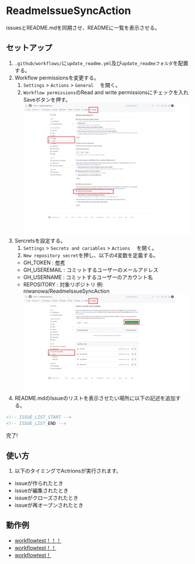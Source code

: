 # ReadmeIssueSyncAction
issuesとREADME.mdを同期させ、READMEに一覧を表示させる。

## セットアップ
1. `.github/workflows/`に`update_readme.yml`及び`update_readmeフォルダ`を配置する。
2. Workflow permissionsを変更する。
    1. `Settings` > `Actions` > `General` 　を開く。
    2.  `Workflow permissions`のRead and write permissionsにチェックを入れSaveボタンを押す。
    ![SS](/docs/WorkflowPermissions.png)
3. Sercretsを設定する。
    1. `Settings` > `Secrets and cariables` > `Actions` 　を開く。
    2.  `New repository secret`を押し、以下の4変数を定義する。
    - GH_TOKEN : [参考](https://docs.github.com/ja/authentication/keeping-your-account-and-data-secure/managing-your-personal-access-tokens)
    - GH_USEREMAIL : コミットするユーザーのメールアドレス
    - GH_USERNAME : コミットするユーザーのアカウント名
    - REPOSITORY : 対象リポジトリ 例: niwanowa/ReadmeIssueSyncAction
    ![SS](/docs/Secrets.png)
4. README.mdのIssueのリストを表示させたい場所に以下の記述を追加する。
```md
<!-- ISSUE_LIST_START -->
<!-- ISSUE_LIST_END -->
```
完了!

## 使い方
1. 以下のタイミングでActrionsが実行されます。
- issueが作られたとき
- issueが編集されたとき
- issueがクローズされたとき
- issueが再オープンされたとき


## 動作例
<!-- ISSUE_LIST_START -->
- [workflowtest！！！](https://github.com/niwanowa/ReadmeIssueSyncAction/issues/5)
- [workflowtest！！](https://github.com/niwanowa/ReadmeIssueSyncAction/issues/4)
- [workflowtest！](https://github.com/niwanowa/ReadmeIssueSyncAction/issues/3)
<!-- github actions: Updated on 2023-10-04 13:10:23 UTC-->
<!-- ISSUE_LIST_END -->
